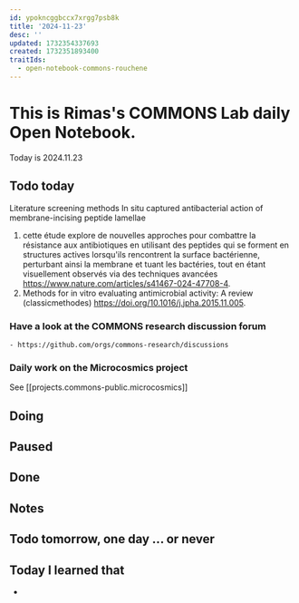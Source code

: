 ```yaml
---
id: ypokncggbccx7xrgg7psb8k
title: '2024-11-23'
desc: ''
updated: 1732354337693
created: 1732351893400
traitIds:
  - open-notebook-commons-rouchene
---
```




# This is Rimas's COMMONS Lab daily Open Notebook.

Today is 2024.11.23

## Todo today
Literature screening methods 
In situ captured antibacterial action of membrane-incising peptide lamellae 

1. cette étude explore de nouvelles approches pour combattre la résistance aux antibiotiques en utilisant des peptides qui se forment en structures actives lorsqu'ils rencontrent la surface bactérienne, perturbant ainsi la membrane et tuant les bactéries, tout en étant visuellement observés via des techniques avancées https://www.nature.com/articles/s41467-024-47708-4. 
2. Methods for in vitro evaluating antimicrobial activity: A review (classicmethodes) https://doi.org/10.1016/j.jpha.2015.11.005.


### Have a look at the COMMONS research discussion forum
    - https://github.com/orgs/commons-research/discussions

### Daily work on the Microcosmics project

See [[projects.commons-public.microcosmics]]


###
###

## Doing

## Paused

## Done

## Notes

## Todo tomorrow, one day ... or never 


###
###


## Today I learned that

- 